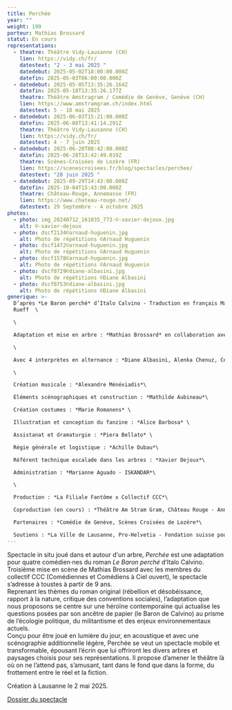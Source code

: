 ```yaml
---
title: Perchée
year: ""
weight: 199
porteur: Mathias Brossard
statut: En cours
representations:
  - theatre: Théâtre Vidy-Lausanne (CH)
    lien: https://vidy.ch/fr/
    datestext: "2 - 3 mai 2025 "
    datedebut: 2025-05-02T18:00:00.000Z
    datefin: 2025-05-03T06:00:00.000Z
  - datedebut: 2025-05-05T13:35:26.164Z
    datefin: 2025-05-18T13:35:26.177Z
    theatre: Théâtre Amstragram / Comédie de Genève, Genève (CH)
    lien: https://www.amstramgram.ch/index.html
    datestext: 5 - 18 mai 2025
  - datedebut: 2025-06-03T15:21:00.000Z
    datefin: 2025-06-08T13:41:14.291Z
    theatre: Théâtre Vidy-Lausanne (CH)
    lien: https://vidy.ch/fr/
    datestext: 4 - 7 juin 2025
  - datedebut: 2025-06-28T08:42:00.000Z
    datefin: 2025-06-28T13:42:49.019Z
    theatre: Scènes-Croisées de Lozère (FR)
    lien: https://scenescroisees.fr/blog/spectacles/perchee/
    datestext: "28 juin 2025 "
  - datedebut: 2025-09-29T14:43:00.000Z
    datefin: 2025-10-04T15:43:00.000Z
    theatre: Château-Rouge, Annemasse (FR)
    lien: https://www.chateau-rouge.net/
    datestext: 29 Septembre - 4 octobre 2025
photos:
  - photo: img_20240712_161035_773-©-xavier-dejoux.jpg
    alt: ©-xavier-dejoux
  - photo: dscf2134©arnaud-huguenin.jpg
    alt: Photo de répétitions ©Arnaud Huguenin
  - photo: dscf1472©arnaud-huguenin.jpg
    alt: Photo de répétitions ©Arnaud Huguenin
  - photo: dscf1578©arnaud-huguenin.jpg
    alt: Photo de répétitions ©Arnaud Huguenin
  - photo: dscf0729©diane-albasini.jpg
    alt: Photo de répétitions ©Diane Albasini
  - photo: dscf0753©diane-albasini.jpg
    alt: Photo de répétitions ©Diane Albasini
generique: >-
  D’après *Le Baron perché* d’Italo Calvino - Traduction en français Martin
  Rueff  \

  \

  Adaptation et mise en arbre : *Mathias Brossard* en collaboration avec les interprètes\

  \

  Avec 4 interprètes en alternance : *Diane Albasini, Alenka Chenuz, Cécile Goussard, Magali Heu, Arnaud Huguenin, Jean-Louis Johannides, Lara Khattabi, Jonas Lambelet, Loïc Le Manac’h, Chloë Lombard, Mélina Martin, Margot Van Hove*\

  \

  Création musicale : *Alexandre Ménéxiadis*\

  Éléments scénographiques et construction : *Mathilde Aubineau*\

  Création costumes : *Marie Romanens* \

  Illustration et conception du fanzine : *Alice Barbosa* \

  Assistanat et dramaturgie : *Piera Bellato* \

  Régie générale et logistique : *Achille Dubau*\

  Référent technique escalade dans les arbres : *Xavier Dejoux*\

  Administration : *Marianne Aguado - ISKANDAR*\

  \

  Production : *La Filiale Fantôme x Collectif CCC*\

  Coproduction (en cours) : *Théâtre Am Stram Gram, Château Rouge - Annemasse, Théâtre Vidy-Lausanne* \

  Partenaires : *Comédie de Genève, Scènes Croisées de Lozère*\

  Soutiens : *La Ville de Lausanne, Pro-Helvetia - Fondation suisse pour la culture, Fondation Caris, Fondation Ernst Göhner, Fondation Leenaards, Canton de Vaud (en cours)*
---
```

<!--StartFragment-->

Spectacle in situ joué dans et autour d'un arbre, *Perchée* est une adaptation pour quatre comédien·nes du roman *Le Baron perché* d’Italo Calvino. Troisième mise en scène de Mathias Brossard avec les membres du collectif CCC (Comédiennes et Comédiens à Ciel ouvert), le spectacle s’adresse à toustes à partir de 9 ans. \
Reprenant les thèmes du roman original (rébellion et désobéissance, rapport à la nature, critique des conventions sociales), l’adaptation que nous proposons se centre sur une héroïne contemporaine qui actualise les questions posées par son ancêtre de papier (le Baron de Calvino) au prisme de l’écologie politique, du militantisme et des enjeux environnementaux actuels.\
Conçu pour être joué en lumière du jour, en acoustique et avec une scénographie additionnelle légère, Perchée se veut un spectacle mobile et transformable, épousant l’écrin que lui offriront les divers arbres et paysages choisis pour ses représentations. Il propose d’amener le théâtre là où on ne l’attend pas, s’amusant, tant dans le fond que dans la forme, du frottement entre le réel et la fiction.

Création à Lausanne le 2 mai 2025.

[Dossier du spectacle](static/media/2_dossier-spectacle-_perchée-fr-.pdf)
